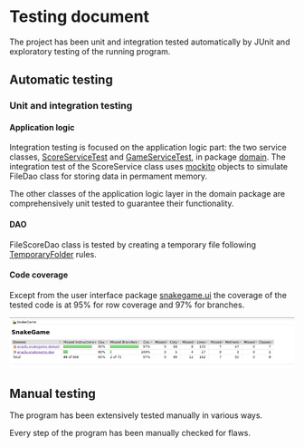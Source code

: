 # Testing document

The project has been unit and integration tested automatically by JUnit and exploratory testing of the running program.

## Automatic testing
### Unit and integration testing

#### Application logic
Integration testing is focused on the application logic part: the two service classes, [ScoreServiceTest](https://github.com/anadis504/ot-harjoitustyo/blob/master/SnakeGame/src/test/java/anadis/snakegame/domain/ScoreServiceTest.java) and [GameServiceTest](https://github.com/anadis504/ot-harjoitustyo/blob/master/SnakeGame/src/test/java/anadis/snakegame/domain/GameServiceTest.java), in package [domain](https://github.com/anadis504/ot-harjoitustyo/tree/master/SnakeGame/src/main/java/anadis/snakegame/domain). The integration test of the ScoreService class uses [mockito](https://site.mockito.org/) objects to simulate FileDao class for storing data in permament memory.

The other classes of the application logic layer in the domain package are comprehensively unit tested to guarantee their functionality.

#### DAO
FileScoreDao class is tested by creating a temporary file following [TemporaryFolder](https://junit.org/junit4/javadoc/4.12/org/junit/rules/TemporaryFolder.html) rules.

#### Code coverage
Except from the user interface package [snakegame.ui](https://github.com/anadis504/ot-harjoitustyo/tree/master/SnakeGame/src/main/java/anadis/snakegame/ui) the coverage of the tested code is at 95% for row coverage and 97% for branches. 

<img src="https://github.com/anadis504/ot-harjoitustyo/blob/master/dokumentaatio/kuvat/JacocoReport%20from%202020-12-20%2016-40-05.png" width=750>

## Manual testing
The program has been extensively tested manually in various ways.

Every step of the program has been manually checked for flaws.


